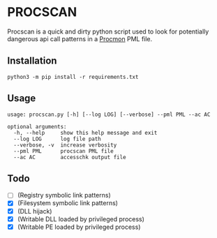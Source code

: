 # PROCSCAN
Procscan is a quick and dirty python script used to look for potentially dangerous api call patterns in a [Procmon](https://docs.microsoft.com/en-us/sysinternals/downloads/procmon) PML file.

## Installation
```
python3 -m pip install -r requirements.txt
```
## Usage

```
usage: procscan.py [-h] [--log LOG] [--verbose] --pml PML --ac AC

optional arguments:
  -h, --help     show this help message and exit
  --log LOG      log file path
  --verbose, -v  increase verbosity
  --pml PML      procscan PML file
  --ac AC        accesschk output file
```

## Todo

- [ ] (Registry symbolic link patterns)
- [x] (Filesystem symbolic link patterns)
- [x] (DLL hijack)
- [x] (Writable DLL loaded by privileged process)
- [x] (Writable PE loaded by privileged process)